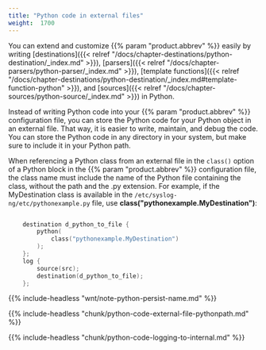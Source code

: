```yaml
---
title: "Python code in external files"
weight:  1700
---
```

<!-- DISCLAIMER: This file is based on the syslog-ng Open Source Edition documentation https://github.com/balabit/syslog-ng-ose-guides/commit/2f4a52ee61d1ea9ad27cb4f3168b95408fddfdf2 and is used under the terms of The syslog-ng Open Source Edition Documentation License. The file has been modified by Axoflow. -->

You can extend and customize {{% param "product.abbrev" %}} easily by writing [destinations]({{< relref "/docs/chapter-destinations/python-destination/_index.md" >}}), [parsers]({{< relref "/docs/chapter-parsers/python-parser/_index.md" >}}), [template functions]({{< relref "/docs/chapter-destinations/python-destination/_index.md#template-function-python" >}}), and [sources]({{< relref "/docs/chapter-sources/python-source/_index.md" >}}) in Python.

Instead of writing Python code into your {{% param "product.abbrev" %}} configuration file, you can store the Python code for your Python object in an external file. That way, it is easier to write, maintain, and debug the code. You can store the Python code in any directory in your system, but make sure to include it in your Python path.

When referencing a Python class from an external file in the `class()` option of a Python block in the {{% param "product.abbrev" %}} configuration file, the class name must include the name of the Python file containing the class, without the path and the .py extension. For example, if the MyDestination class is available in the `/etc/syslog-ng/etc/pythonexample.py` file, use **class("pythonexample.MyDestination")**:

```c

    destination d_python_to_file {
        python(
            class("pythonexample.MyDestination")
        );
    };
    log {
        source(src);
        destination(d_python_to_file);
    };

```

{{% include-headless "wnt/note-python-persist-name.md" %}}

{{% include-headless "chunk/python-code-external-file-pythonpath.md" %}}

{{% include-headless "chunk/python-code-logging-to-internal.md" %}}
